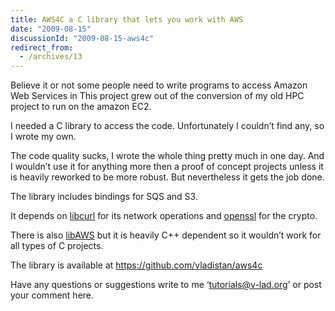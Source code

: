 ```yaml
---
title: AWS4C a C library that lets you work with AWS
date: "2009-08-15"
discussionId: "2009-08-15-aws4c"
redirect_from:
  - /archives/13
---
```


Believe it or not some people need to write programs to access Amazon Web Services in This project grew out of the conversion of my old HPC project to run on the amazon EC2.

I needed a C library to access the code. Unfortunately I couldn’t find any, so I wrote my own.

The code quality sucks, I wrote the whole thing pretty much in one day. And I wouldn’t use it for anything more then a proof of concept projects unless it is heavily reworked to be more robust. But nevertheless it gets the job done.

The library includes bindings for SQS and S3.

It depends on [libcurl](https://curl.haxx.se/libcurl/) for its network operations and [openssl](https://www.openssl.org/) for the crypto.

There is also [libAWS](http://aws.28msec.com/) but it is heavily C++ dependent so it wouldn’t work for all types of C projects.

The library is available at https://github.com/vladistan/aws4c

Have any questions or suggestions write to me ‘tutorials@v-lad.org’ or post your comment here.
